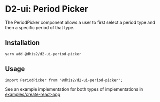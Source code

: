 # D2-ui: Period Picker

The PeriodPicker component allows a user to first select a period type and then a specific period of that type.

## Installation

```
yarn add @dhis2/d2-ui-period-picker
```

## Usage

```
import PeriodPicker from "@dhis2/d2-ui-period-picker";
```

See an example implementation for both types of implementations in [examples/create-react-app](https://github.com/dhis2/d2-ui/blob/master/examples/create-react-app/src/components/rich-text.js)


